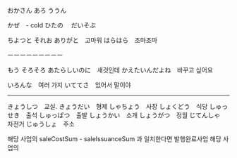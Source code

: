 

おかさん
あろ
ううん　



かぜ　- cold 
ひたの　
だいそぶ　

ちよつと
それお
ありがと　고마워
はらはら　조마조마

ーーーーーーーーー

もう
そろそろ
あたらしいのに　새것인데
かえたいんだよね　바꾸고 싶어요

いろんな　여러 가지
いててさ　있어서 말이야　


-----------


きょうしつ　교실.
きょうだい　형제
しゃちょう　사장
しょくどう　식당
しゅっせき　출석
しゅっぱつ　출발
しょうかい　소개
しょうがつ　정월
じてんしゃ　자전거
じゅうしょ　주소



해당 사업의 saleCostSum - saleIssuanceSum 과 일치한다면 발행완료사업
해당 사업의 
